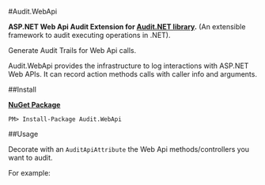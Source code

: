 #Audit.WebApi

**ASP.NET Web Api Audit Extension for [Audit.NET library](https://github.com/thepirat000/Audit.NET).** (An extensible framework to audit executing operations in .NET).

Generate Audit Trails for Web Api calls.

Audit.WebApi provides the infrastructure to log interactions with ASP.NET Web APIs. It can record action methods calls with caller info and arguments.

##Install

**[NuGet Package](https://www.nuget.org/packages/Audit.WebApi/)**
```
PM> Install-Package Audit.WebApi
```

##Usage

Decorate with an `AuditApiAttribute` the Web Api methods/controllers you want to audit.

For example:

```c#
```
